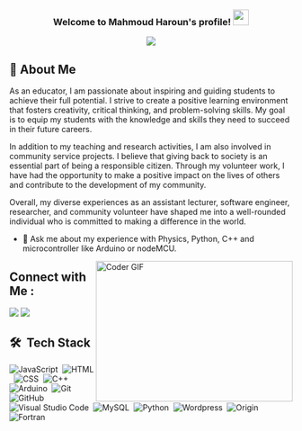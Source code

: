 <!--
<img width="250" align="right" src="https://c.tenor.com/_DOBjnGspYAAAAAM/code-coding.gif">
-->
<h3 align="center">
  Welcome to Mahmoud Haroun's profile!
  <img src="https://media.giphy.com/media/hvRJCLFzcasrR4ia7z/giphy.gif" width="28">
</h3>

<!-- Typing SVG by DenverCoder1 - https://github.com/DenverCoder1/readme-typing-svg -->
<p align="center">
  <a href="https://github.com/DenverCoder1/readme-typing-svg"><img src="https://readme-typing-svg.herokuapp.com/?lines=Assistant-Lecturer%20and%20Sofware%20Engineer;Always%20learning%20new%20things&font=Fira%20Code&center=true&width=540&height=45&color=f75c7e&vCenter=true&size=22"></a>
</p> 

## 🚀 About Me
As an educator, I am passionate about inspiring and guiding students to achieve their full potential. I strive to create a positive learning environment that fosters creativity, critical thinking, and problem-solving skills. My goal is to equip my students with the knowledge and skills they need to succeed in their future careers.

In addition to my teaching and research activities, I am also involved in community service projects. I believe that giving back to society is an essential part of being a responsible citizen. Through my volunteer work, I have had the opportunity to make a positive impact on the lives of others and contribute to the development of my community.

Overall, my diverse experiences as an assistant lecturer, software engineer, researcher, and community volunteer have shaped me into a well-rounded individual who is committed to making a difference in the world.

<!-- 
- 🏢 I'm a Assistant Lecturer at Sohag University and Software Engineer.
- 👨‍💻 As a student, I'm constantly learning and exploring new technologies to improve my skills.
-->
- 💬 Ask me about my experience with Physics, Python, C++ and microcontroller like Arduino or nodeMCU.
<!--
- ⚡ Fun Fact: I'm a coffee enthusiast and my perfect day would start and end with a cup of coffee.
- 👨‍💻 Check out my portfolio at https://yousef-dergham.netlify.app/ to see some of the projects I've worked on.
-->
<img align='right' alt="Coder GIF" height=250 width=350 src="https://cdn.dribbble.com/users/730703/screenshots/6581243/avento.gif" />

## Connect with Me :

<a href="https://www.linkedin.com/in/mahmoud-haroun-541943176/" target="_blank"><img src="https://img.shields.io/badge/-Mahmoud%20Haroun-0077B5?style=for-the-badge&logo=Linkedin&logoColor=white"/></a>
<a href="https://t.me/mahmoudharoun2" target="_blank"><img src="https://img.shields.io/badge/-Mahmoud%20Haroun-0077B5?style=for-the-badge&logo=Telegram&logoColor=white"/></a>

## 🛠 &nbsp;Tech Stack
![JavaScript](https://img.shields.io/badge/-JavaScript-05122A?style=flat&logo=javascript)&nbsp;
![HTML](https://img.shields.io/badge/-HTML-05122A?style=flat&logo=HTML5)&nbsp;
![CSS](https://img.shields.io/badge/-CSS-05122A?style=flat&logo=CSS3&logoColor=1572B6)&nbsp;
![C++](https://img.shields.io/badge/-C++-05122A?style=flat&logo=c)
![Arduino](https://img.shields.io/badge/-Arduino-05122A?style=flat&logo=arduino&logoColor=339933)&nbsp;
![Git](https://img.shields.io/badge/-Git-05122A?style=flat&logo=git)&nbsp;
![GitHub](https://img.shields.io/badge/-GitHub-05122A?style=flat&logo=github)&nbsp;
![Visual Studio Code](https://img.shields.io/badge/-Visual%20Studio%20Code-05122A?style=flat&logo=visual-studio-code&logoColor=007ACC)&nbsp;
![MySQL](https://img.shields.io/badge/-MySQL-05122A?style=flat&logo=mysql)&nbsp;
![Python](https://img.shields.io/badge/-Python%20-05122A?style=flat&logo=python)&nbsp;
![Wordpress](https://img.shields.io/badge/-Wordpress%20-05122A?style=flat&logo=wordpress)&nbsp;
![Origin](https://img.shields.io/badge/-Origin%20-05122A?style=flat&logo=origin)&nbsp;
![Fortran](https://img.shields.io/badge/-Fortran%20-05122A?style=flat&logo=fortran)&nbsp;

<!--
<img align="left" src="https://github-readme-stats.vercel.app/api/top-langs?username=yousefdergham&show_icons=true&locale=en&layout=compact&theme=radical" alt="most used languages" />
<br>
<a href="https://komarev.com/ghpvc/?username=yousefdergham&style=for-the-badge">
    <img src="https://komarev.com/ghpvc/?username=yousefdergham&style=for-the-badge">
</a> -->
